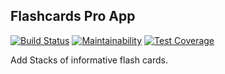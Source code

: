 ## Flashcards Pro App 
[![Build Status](https://travis-ci.com/codjoero/flashcardpro.svg?branch=develop)](https://travis-ci.com/codjoero/flashcardpro)
[![Maintainability](https://api.codeclimate.com/v1/badges/de696f95ff7d35dadfcd/maintainability)](https://codeclimate.com/github/codjoero/flashcardpro/maintainability)
[![Test Coverage](https://api.codeclimate.com/v1/badges/de696f95ff7d35dadfcd/test_coverage)](https://codeclimate.com/github/codjoero/flashcardpro/test_coverage)

Add Stacks of informative flash cards.